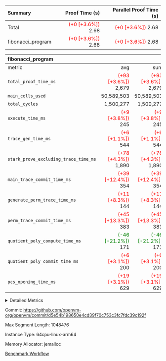 | Summary | Proof Time (s) | Parallel Proof Time (s) |
|:---|---:|---:|
| Total | <span style='color: red'>(+0 [+3.6%])</span> 2.68 | <span style='color: red'>(+0 [+3.6%])</span> 2.68 |
| fibonacci_program | <span style='color: red'>(+0 [+3.6%])</span> 2.68 | <span style='color: red'>(+0 [+3.6%])</span> 2.68 |


| fibonacci_program |||||
|:---|---:|---:|---:|---:|
|metric|avg|sum|max|min|
| `total_proof_time_ms ` | <span style='color: red'>(+93 [+3.6%])</span> 2,679 | <span style='color: red'>(+93 [+3.6%])</span> 2,679 | <span style='color: red'>(+93 [+3.6%])</span> 2,679 | <span style='color: red'>(+93 [+3.6%])</span> 2,679 |
| `main_cells_used     ` |  50,589,503 |  50,589,503 |  50,589,503 |  50,589,503 |
| `total_cycles        ` |  1,500,277 |  1,500,277 |  1,500,277 |  1,500,277 |
| `execute_time_ms     ` | <span style='color: red'>(+9 [+3.8%])</span> 245 | <span style='color: red'>(+9 [+3.8%])</span> 245 | <span style='color: red'>(+9 [+3.8%])</span> 245 | <span style='color: red'>(+9 [+3.8%])</span> 245 |
| `trace_gen_time_ms   ` | <span style='color: red'>(+6 [+1.1%])</span> 544 | <span style='color: red'>(+6 [+1.1%])</span> 544 | <span style='color: red'>(+6 [+1.1%])</span> 544 | <span style='color: red'>(+6 [+1.1%])</span> 544 |
| `stark_prove_excluding_trace_time_ms` | <span style='color: red'>(+78 [+4.3%])</span> 1,890 | <span style='color: red'>(+78 [+4.3%])</span> 1,890 | <span style='color: red'>(+78 [+4.3%])</span> 1,890 | <span style='color: red'>(+78 [+4.3%])</span> 1,890 |
| `main_trace_commit_time_ms` | <span style='color: red'>(+39 [+12.4%])</span> 354 | <span style='color: red'>(+39 [+12.4%])</span> 354 | <span style='color: red'>(+39 [+12.4%])</span> 354 | <span style='color: red'>(+39 [+12.4%])</span> 354 |
| `generate_perm_trace_time_ms` | <span style='color: red'>(+11 [+8.3%])</span> 144 | <span style='color: red'>(+11 [+8.3%])</span> 144 | <span style='color: red'>(+11 [+8.3%])</span> 144 | <span style='color: red'>(+11 [+8.3%])</span> 144 |
| `perm_trace_commit_time_ms` | <span style='color: red'>(+45 [+13.3%])</span> 383 | <span style='color: red'>(+45 [+13.3%])</span> 383 | <span style='color: red'>(+45 [+13.3%])</span> 383 | <span style='color: red'>(+45 [+13.3%])</span> 383 |
| `quotient_poly_compute_time_ms` | <span style='color: green'>(-46 [-21.2%])</span> 171 | <span style='color: green'>(-46 [-21.2%])</span> 171 | <span style='color: green'>(-46 [-21.2%])</span> 171 | <span style='color: green'>(-46 [-21.2%])</span> 171 |
| `quotient_poly_commit_time_ms` | <span style='color: red'>(+6 [+3.1%])</span> 200 | <span style='color: red'>(+6 [+3.1%])</span> 200 | <span style='color: red'>(+6 [+3.1%])</span> 200 | <span style='color: red'>(+6 [+3.1%])</span> 200 |
| `pcs_opening_time_ms ` | <span style='color: red'>(+19 [+3.1%])</span> 629 | <span style='color: red'>(+19 [+3.1%])</span> 629 | <span style='color: red'>(+19 [+3.1%])</span> 629 | <span style='color: red'>(+19 [+3.1%])</span> 629 |



<details>
<summary>Detailed Metrics</summary>

| group | num_segments | keygen_time_ms | commit_exe_time_ms |
| --- | --- | --- | --- |
| fibonacci_program | 1 | 258 | 5 | 

| group | air_name | quotient_deg | interactions | constraints |
| --- | --- | --- | --- | --- |
| fibonacci_program | AccessAdapterAir<16> | 2 | 5 | 12 | 
| fibonacci_program | AccessAdapterAir<2> | 2 | 5 | 12 | 
| fibonacci_program | AccessAdapterAir<32> | 2 | 5 | 12 | 
| fibonacci_program | AccessAdapterAir<4> | 2 | 5 | 12 | 
| fibonacci_program | AccessAdapterAir<8> | 2 | 5 | 12 | 
| fibonacci_program | BitwiseOperationLookupAir<8> | 2 | 2 | 4 | 
| fibonacci_program | MemoryMerkleAir<8> | 2 | 4 | 39 | 
| fibonacci_program | PersistentBoundaryAir<8> | 2 | 3 | 7 | 
| fibonacci_program | PhantomAir | 2 | 3 | 5 | 
| fibonacci_program | Poseidon2PeripheryAir<BabyBearParameters>, 1> | 2 | 1 | 286 | 
| fibonacci_program | ProgramAir | 1 | 1 | 4 | 
| fibonacci_program | RangeTupleCheckerAir<2> | 1 | 1 | 4 | 
| fibonacci_program | Rv32HintStoreAir | 2 | 18 | 28 | 
| fibonacci_program | VariableRangeCheckerAir | 1 | 1 | 4 | 
| fibonacci_program | VmAirWrapper<Rv32BaseAluAdapterAir, BaseAluCoreAir<4, 8> | 2 | 20 | 37 | 
| fibonacci_program | VmAirWrapper<Rv32BaseAluAdapterAir, LessThanCoreAir<4, 8> | 2 | 18 | 40 | 
| fibonacci_program | VmAirWrapper<Rv32BaseAluAdapterAir, ShiftCoreAir<4, 8> | 2 | 24 | 91 | 
| fibonacci_program | VmAirWrapper<Rv32BranchAdapterAir, BranchEqualCoreAir<4> | 2 | 11 | 20 | 
| fibonacci_program | VmAirWrapper<Rv32BranchAdapterAir, BranchLessThanCoreAir<4, 8> | 2 | 13 | 35 | 
| fibonacci_program | VmAirWrapper<Rv32CondRdWriteAdapterAir, Rv32JalLuiCoreAir> | 2 | 10 | 18 | 
| fibonacci_program | VmAirWrapper<Rv32JalrAdapterAir, Rv32JalrCoreAir> | 2 | 16 | 20 | 
| fibonacci_program | VmAirWrapper<Rv32LoadStoreAdapterAir, LoadSignExtendCoreAir<4, 8> | 2 | 18 | 33 | 
| fibonacci_program | VmAirWrapper<Rv32LoadStoreAdapterAir, LoadStoreCoreAir<4> | 2 | 17 | 40 | 
| fibonacci_program | VmAirWrapper<Rv32MultAdapterAir, DivRemCoreAir<4, 8> | 2 | 25 | 84 | 
| fibonacci_program | VmAirWrapper<Rv32MultAdapterAir, MulHCoreAir<4, 8> | 2 | 24 | 31 | 
| fibonacci_program | VmAirWrapper<Rv32MultAdapterAir, MultiplicationCoreAir<4, 8> | 2 | 19 | 19 | 
| fibonacci_program | VmAirWrapper<Rv32RdWriteAdapterAir, Rv32AuipcCoreAir> | 2 | 12 | 14 | 
| fibonacci_program | VmConnectorAir | 2 | 5 | 11 | 

| group | air_name | segment | rows | prep_cols | perm_cols | main_cols | cells |
| --- | --- | --- | --- | --- | --- | --- | --- |
| fibonacci_program | AccessAdapterAir<8> | 0 | 128 |  | 16 | 17 | 4,224 | 
| fibonacci_program | BitwiseOperationLookupAir<8> | 0 | 65,536 | 3 | 8 | 2 | 655,360 | 
| fibonacci_program | MemoryMerkleAir<8> | 0 | 512 |  | 16 | 32 | 24,576 | 
| fibonacci_program | PersistentBoundaryAir<8> | 0 | 128 |  | 12 | 20 | 4,096 | 
| fibonacci_program | PhantomAir | 0 | 1 |  | 12 | 6 | 18 | 
| fibonacci_program | Poseidon2PeripheryAir<BabyBearParameters>, 1> | 0 | 256 |  | 8 | 300 | 78,848 | 
| fibonacci_program | ProgramAir | 0 | 8,192 |  | 8 | 10 | 147,456 | 
| fibonacci_program | RangeTupleCheckerAir<2> | 0 | 524,288 | 2 | 8 | 1 | 4,718,592 | 
| fibonacci_program | Rv32HintStoreAir | 0 | 4 |  | 44 | 32 | 304 | 
| fibonacci_program | VariableRangeCheckerAir | 0 | 262,144 | 2 | 8 | 1 | 2,359,296 | 
| fibonacci_program | VmAirWrapper<Rv32BaseAluAdapterAir, BaseAluCoreAir<4, 8> | 0 | 1,048,576 |  | 52 | 36 | 92,274,688 | 
| fibonacci_program | VmAirWrapper<Rv32BaseAluAdapterAir, LessThanCoreAir<4, 8> | 0 | 524,288 |  | 40 | 37 | 40,370,176 | 
| fibonacci_program | VmAirWrapper<Rv32BranchAdapterAir, BranchEqualCoreAir<4> | 0 | 262,144 |  | 28 | 26 | 14,155,776 | 
| fibonacci_program | VmAirWrapper<Rv32BranchAdapterAir, BranchLessThanCoreAir<4, 8> | 0 | 8 |  | 32 | 32 | 512 | 
| fibonacci_program | VmAirWrapper<Rv32CondRdWriteAdapterAir, Rv32JalLuiCoreAir> | 0 | 131,072 |  | 28 | 18 | 6,029,312 | 
| fibonacci_program | VmAirWrapper<Rv32JalrAdapterAir, Rv32JalrCoreAir> | 0 | 32 |  | 36 | 28 | 2,048 | 
| fibonacci_program | VmAirWrapper<Rv32LoadStoreAdapterAir, LoadStoreCoreAir<4> | 0 | 128 |  | 52 | 41 | 11,904 | 
| fibonacci_program | VmAirWrapper<Rv32RdWriteAdapterAir, Rv32AuipcCoreAir> | 0 | 16 |  | 28 | 20 | 768 | 
| fibonacci_program | VmConnectorAir | 0 | 2 | 1 | 16 | 5 | 42 | 

| group | segment | trace_gen_time_ms | total_proof_time_ms | total_cycles | total_cells | stark_prove_excluding_trace_time_ms | quotient_poly_compute_time_ms | quotient_poly_commit_time_ms | perm_trace_commit_time_ms | pcs_opening_time_ms | main_trace_commit_time_ms | main_cells_used | generate_perm_trace_time_ms | execute_time_ms |
| --- | --- | --- | --- | --- | --- | --- | --- | --- | --- | --- | --- | --- | --- | --- |
| fibonacci_program | 0 | 544 | 2,679 | 1,500,277 | 160,837,996 | 1,890 | 171 | 200 | 383 | 629 | 354 | 50,589,503 | 144 | 245 | 

| group | segment | trace_height_constraint | weighted_sum | threshold |
| --- | --- | --- | --- | --- |
| fibonacci_program | 0 | 0 | 3,932,542 | 2,013,265,921 | 
| fibonacci_program | 0 | 1 | 10,749,400 | 2,013,265,921 | 
| fibonacci_program | 0 | 2 | 1,966,271 | 2,013,265,921 | 
| fibonacci_program | 0 | 3 | 10,749,532 | 2,013,265,921 | 
| fibonacci_program | 0 | 4 | 1,664 | 2,013,265,921 | 
| fibonacci_program | 0 | 5 | 640 | 2,013,265,921 | 
| fibonacci_program | 0 | 6 | 7,209,100 | 2,013,265,921 | 
| fibonacci_program | 0 | 7 |  | 2,013,265,921 | 
| fibonacci_program | 0 | 8 | 35,535,101 | 2,013,265,921 | 

</details>


Commit: https://github.com/openvm-org/openvm/commit/d5e54b198650e4cd39f70c753c3fc7fdc39c192f

Max Segment Length: 1048476

Instance Type: 64cpu-linux-arm64

Memory Allocator: jemalloc

[Benchmark Workflow](https://github.com/openvm-org/openvm/actions/runs/15434186853)
